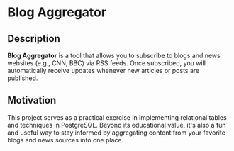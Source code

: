 # Blog Aggregator

## Description

**Blog Aggregator** is a tool that allows you to subscribe to blogs and news websites (e.g., CNN, BBC) via RSS feeds. Once subscribed, you will automatically receive updates whenever new articles or posts are published.

## Motivation

This project serves as a practical exercise in implementing relational tables and techniques in PostgreSQL. Beyond its educational value, it's also a fun and useful way to stay informed by aggregating content from your favorite blogs and news sources into one place.